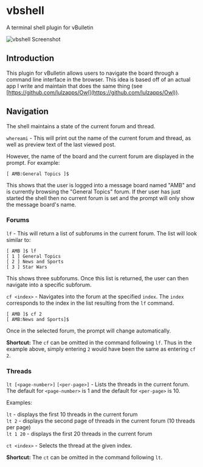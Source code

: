 # vbshell
A terminal shell plugin for vBulletin

![vbshell Screenshot](http://i.imgur.com/uEO1UFv.png "vbShell Screenshot")

## Introduction

This plugin for vBulletin allows users to navigate the board through a command line interface in the browser. This idea is based off of an actual app I write and maintain that does the same thing (see [https://github.com/lulzapps/Owl](https://github.com/lulzapps/Owl)).

## Navigation

The shell maintains a state of the current forum and thread. 

`whereami` - This will print out the name of the current forum and thread, as well as preview text of the last viewed post.

However, the name of the board and the current forum are displayed in the prompt. For example:

    [ AMB:General Topics ]$

This shows that the user is logged into a message board named "AMB" and is currently browsing the "General Topics" forum. If ther user has just started the shell then no current forum is set and the prompt will only show the message board's name.

### Forums

`lf` - This will return a list of subforums in the current forum. The list will look similar to:

    [ AMB ]$ lf
    [ 1 ] General Topics
    [ 2 ] News and Sports
    [ 3 ] Star Wars

This shows three subforums. Once this list is returned, the user can then navigate into a specific subforum.

`cf <index>` - Navigates into the forum at the specified `index`. The `index` corresponds to the index in the list resulting from the `lf` command.

    [ AMB ]$ cf 2
    [ AMB:News and Sports]$

Once in the selected forum, the prompt will change automatically. 

**Shortcut:** The `cf` can be omitted in the command following `lf`. Thus in the example above, simply entering `2` would have been the same as entering `cf 2`.

### Threads

`lt [<page-number>]` `[<per-page>]` - Lists the threads in the current forum. The default for `<page-number>` is 1 and the default for `<per-page>` is 10. 

Examples: <br/>

`lt` - displays the first 10 threads in the current forum<br/>
`lt 2` - displays the second page of threads in the current forum (10 threads per page)<br/>
`lt 1 20` - displays the first 20 threads in the current forum<br/>
    
`ct <index>` - Selects the thread at the given index.

**Shortcut:** The `ct` can be omitted in the command following `lt`. 


